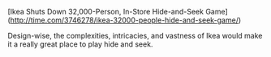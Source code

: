 [Ikea Shuts Down 32,000-Person, In-Store Hide-and-Seek Game] (http://time.com/3746278/ikea-32000-people-hide-and-seek-game/)

Design-wise, the complexities, intricacies, and vastness of Ikea would make it a really great place to play hide and seek.
